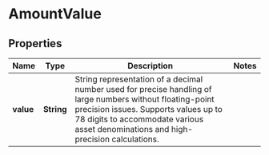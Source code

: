 

# AmountValue


## Properties

| Name | Type | Description | Notes |
|------------ | ------------- | ------------- | -------------|
|**value** | **String** | String representation of a decimal number used for precise handling of large  numbers without floating-point precision issues. Supports values up to 78 digits to accommodate various asset denominations and high-precision calculations. |  |



